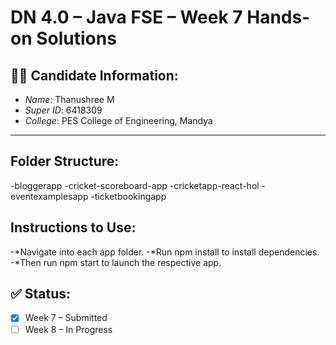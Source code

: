 # DN 4.0 – Java FSE – Week 7 Hands-on Solutions

## 👩‍💻 Candidate Information:
- *Name*: Thanushree M
- *Super ID*: 6418309
- *College*: PES College of Engineering, Mandya

---
## Folder Structure:
-bloggerapp
-cricket-scoreboard-app
-cricketapp-react-hol
-eventexamplesapp
-ticketbookingapp

## Instructions to Use:
-*Navigate into each app folder.
-*Run npm install to install dependencies.
-*Then run npm start to launch the respective app.

## ✅ Status:
- [x] Week 7 – Submitted
- [ ] Week 8 – In Progress
